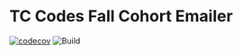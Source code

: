 # TC Codes Fall Cohort Emailer

[![codecov](https://codecov.io/gh/tccodes-repo/full-stack-fall-2020/branch/master/graph/badge.svg)](https://codecov.io/gh/tccodes-repo/full-stack-fall-2020)
![Build](https://github.com/tccodes-repo/full-stack-fall-2020/workflows/Build/badge.svg)
